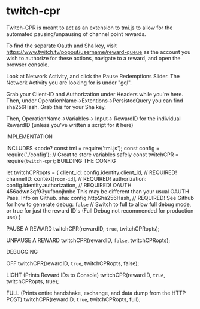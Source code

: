 # twitch-cpr

Twitch-CPR is meant to act as an extension to tmi.js to allow for the automated pausing/unpausing of channel point rewards.

To find the separate Oauth and Sha key, visit https://www.twitch.tv/popout/username/reward-queue as the account you wish to authorize for these actions, navigate to a reward, and open the browser console.

Look at Network Activity, and click the Pause Redemptions Slider. The Network Activity you are looking for is under "gql".

Grab your Client-ID and Authorization under Headers while you're here. Then, under OperationName->Extentions->PersistedQuery you can find sha256Hash. Grab this for your Sha key.

Then, OperationName->Variables-> Input-> RewardID for the individual RewardID (unless you've written a script for it here)

IMPLEMENTATION

INCLUDES
<code?
const tmi = require('tmi.js');
const config = require('./config'); // Great to store variables safely
const twitchCPR = require(`twitch-cpr`);
</code>
BUILDING THE CONFIG

let twitchCPRopts = {
            client_id: config.identity.client_id, // REQUIRED!
            channelID: context[`room-id`], // REQUIRED!
            authorization: config.identity.authorization, // REQUIRED! OAUTH 456adwn3qf93yufbnojhnbe This may be different than your usual OAUTH Pass. Info on Github.
            sha: config.httpSha256Hash, // REQUIRED! See Github for how to generate
            debug: `false` // Switch to full to allow full debug mode, or true for just the reward ID's (Full Debug not recommended for production use)
        }

PAUSE A REWARD
twitchCPR(rewardID, `true`, twitchCPRopts);

UNPAUSE A REWARD
twitchCPR(rewardID, `false`, twitchCPRopts);

DEBUGGING

OFF
twitchCPR(rewardID, `true`, twitchCPRopts, false);

LIGHT (Prints Reward IDs to Console)
twitchCPR(rewardID, `true`, twitchCPRopts, true);

FULL (Prints entire handshake, exchange, and data dump from the HTTP POST)
twitchCPR(rewardID, `true`, twitchCPRopts, full);
